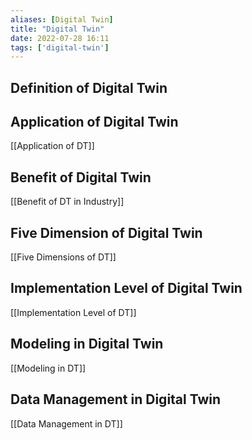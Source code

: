 ```yaml
---
aliases: [Digital Twin]
title: "Digital Twin"
date: 2022-07-28 16:11
tags: ['digital-twin']
---
```


## Definition of Digital Twin

## Application of Digital Twin
[[Application of DT]]

## Benefit of Digital Twin
[[Benefit of DT in Industry]]

## Five Dimension of Digital Twin
[[Five Dimensions of DT]]

## Implementation Level of Digital Twin 
[[Implementation Level of DT]]

## Modeling in Digital Twin 
[[Modeling in DT]]

## Data Management in Digital Twin 
[[Data Management in DT]]